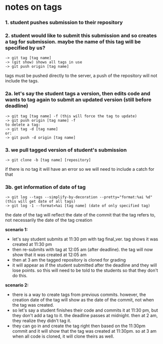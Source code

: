 # notes on tags

### 1. student pushes submission to their repository
### 2. student would like to submit this submission and so creates a tag for submission. maybe the name of this tag will be specified by us?
	-> git tag [tag name]
	-> (git show) shows all tags in use
	-> git push origin [tag name]
tags must be pushed directly to the server, a push of the repository will not include the tags.
### 2a. let's say the student tags a version, then edits code and wants to tag again to submit an updated version (still before deadline)
	-> git tag [tag name] -f (this will force the tag to update)
	-> git push origin [tag name] -f
	to delete a tag:
	-> git tag -d [tag name]
	or:
	-> git push -d origin [tag name]
### 3. we pull tagged version of student's submission
	-> git clone -b [tag name] [repository]
if there is no tag it will have an error so we will need to include a catch for that
### 3b. get information of date of tag
	-> git log --tags --simplify-by-decoration --pretty="format:%ai %d" (this will get date of all tags)
	-> git log -1 --format=%ai [tag name] (date of only specified tag)
the date of the tag will reflect the date of the commit that the tag refers to, not necessarily the date of the tag creation

**scenario 1:**
- let's say student submits at 11:30 pm with tag final_ver. tag shows it was created at 11:30 pm
- then re-submits with tag at 12:05 am (after deadline). the tag will now show that it was created at 12:05 am
- then at 3 am the tagged repository is cloned for grading
- it will appear as if the student submitted after the deadline and they will lose points. so this will need to be told to the students so that they don't do this. 
 
**scenario 2:**
- there is a way to create tags from previous commits. however, the creation date of the tag will show as the date of the commit, not when the tag was created. 
- so let's say a student finishes their code and commits it at 11:30 pm, but they don't add a tag to it. the deadline passes at midnight. then at 2 am, they realize they didn't tag it. 
- they can go in and create the tag right then based on the 11:30pm commit and it will show that the tag was created at 11:30pm. so at 3 am when all code is cloned, it will clone theirs as well. 
